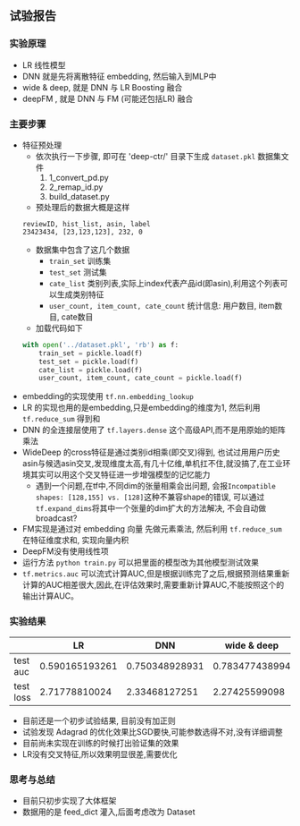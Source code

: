 ## 试验报告


### 实验原理
- LR 线性模型
- DNN 就是先将离散特征 embedding, 然后输入到MLP中
- wide & deep, 就是 DNN 与 LR Boosting 融合
- deepFM , 就是 DNN 与 FM (可能还包括LR) 融合

### 主要步骤
- 特征预处理
    - 依次执行一下步骤, 即可在 'deep-ctr/' 目录下生成 `dataset.pkl` 数据集文件
        1. 1_convert_pd.py 
        2. 2_remap_id.py
        3. build_dataset.py
    - 预处理后的数据大概是这样
    ```
    reviewID, hist_list, asin, label
    23423434, [23,123,123], 232, 0
    ```
    - 数据集中包含了这几个数据
        - `train_set` 训练集
        - `test_set` 测试集
        - `cate_list` 类别列表,实际上index代表产品id(即asin),利用这个列表可以生成类别特征
        - `user_count, item_count, cate_count` 统计信息: 用户数目, item数目, cate数目
    - 加载代码如下
    ```python
    with open('../dataset.pkl', 'rb') as f:
        train_set = pickle.load(f)
        test_set = pickle.load(f)
        cate_list = pickle.load(f)
        user_count, item_count, cate_count = pickle.load(f)
    ```
- embedding的实现使用 `tf.nn.embedding_lookup`
- LR 的实现也用的是embedding,只是embedding的维度为1, 然后利用 `tf.reduce_sum` 得到和
- DNN 的全连接层使用了 `tf.layers.dense` 这个高级API,而不是用原始的矩阵乘法
- WideDeep 的cross特征是通过类别id相乘(即交叉)得到, 也试过用用户历史asin与候选asin交叉,发现维度太高,有几十亿维,单机扛不住,就没搞了,在工业环境其实可以用这个交叉特征进一步增强模型的记忆能力
    - 遇到一个问题,在tf中,不同dim的张量相乘会出问题, 会报`Incompatible shapes: [128,155] vs. [128]`这种不兼容shape的错误, 可以通过 `tf.expand_dims`将其中一个张量的dim扩大的方法解决, 不会自动做broadcast?
- FM实现是通过对 embedding 向量 先做元素乘法, 然后利用 `tf.reduce_sum` 在特征维度求和, 实现向量内积
- DeepFM没有使用线性项
- 运行方法 `python train.py` 可以把里面的模型改为其他模型测试效果
- `tf.metrics.auc` 可以流式计算AUC,但是根据训练完了之后,根据预测结果重新计算的AUC相差很大,因此,在评估效果时,需要重新计算AUC,不能按照这个的输出计算AUC。


### 实验结果

|          | LR | DNN | wide & deep | deep FM |
| -------- | -- | --- | ----------- | ------- |
| test auc |0.590165193261 | 0.750348928931|0.783477438994| 0.728536323932 |
| test loss| 2.71778810024| 2.33468127251 | 2.27425599098 | 3.2091177702 |

- 目前还是一个初步试验结果, 目前没有加正则
- 试验发现 Adagrad 的优化效果比SGD要快,可能参数选得不对,没有详细调整
- 目前尚未实现在训练的时候打出验证集的效果
- LR没有交叉特征,所以效果明显很差,需要优化


### 思考与总结
- 目前只初步实现了大体框架
- 数据用的是 feed_dict 灌入,后面考虑改为 Dataset
